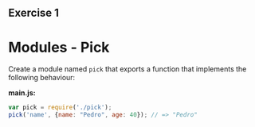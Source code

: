 ## Exercise 1

# Modules - Pick

Create a module named `pick` that exports a function that implements the following behaviour:


**main.js:**

```js
var pick = require('./pick');
pick('name', {name: "Pedro", age: 40}); // => "Pedro"
```
